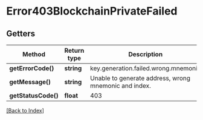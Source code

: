 # Error403BlockchainPrivateFailed

## Getters

Method | Return type | Description | Notes
------------ | ------------- | ------------- | -------------
**getErrorCode()** | **string** | key.generation.failed.wrong.mnemonic |
**getMessage()** | **string** | Unable to generate address, wrong mnemonic and index. |
**getStatusCode()** | **float** | 403 |

[[Back to Index]](../index.md)
